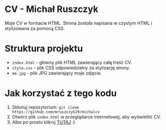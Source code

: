 # CV - Michał Ruszczyk

Moje CV w formacie HTML. Strona została napisana w czystym HTML i stylizowana za pomocą CSS.

# Struktura projektu

* `index.html` - główny plik HTML zawierający całą treść CV.
* `style.css` - plik CSS odpowiedzialny za stylizację strony.
* `me.jpg` - plik JPG zawierający moje zdjęcie.

# Jak korzystać z tego kodu

1. Sklonuj repozytorium: `git clone https://github.com/mruszczyk29/michalcv`
2. Otwórz plik `index.html` w przeglądarce internetowej, aby wyświetlić CV.
3. Albo po prostu kliknij [TUTAJ](https://michalruszczykcv.netlify.app) :)



